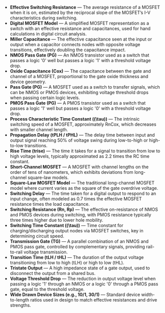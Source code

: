 - **Effective Switching Resistance** — The average resistance of a MOSFET when it is on, estimated by the reciprocal slope of the MOSFET’s I-V characteristics during switching.
- **Digital MOSFET Model** — A simplified MOSFET representation as a switch with an effective resistance and capacitances, used for hand calculations in digital circuit analysis.
- **Miller Capacitance** — The effective capacitance seen at the input or output when a capacitor connects nodes with opposite voltage transitions, effectively doubling the capacitance impact.
- **NMOS Pass Gate (PG)** — An NMOS transistor used as a switch that passes a logic '0' well but passes a logic '1' with a threshold voltage drop.
- **Oxide Capacitance (Cox)** — The capacitance between the gate and channel of a MOSFET, proportional to the gate oxide thickness and device geometry.
- **Pass Gate (PG)** — A MOSFET used as a switch to transfer signals, which can be NMOS or PMOS devices, exhibiting voltage threshold drops when passing certain logic levels.
- **PMOS Pass Gate (PG)** — A PMOS transistor used as a switch that passes a logic '1' well but passes a logic '0' with a threshold voltage drop.
- **Process Characteristic Time Constant (\(\tau\))** — The intrinsic switching speed of a MOSFET, approximately RnCox, which decreases with smaller channel length.
- **Propagation Delay (tPLH / tPHL)** — The delay time between input and output signal reaching 50% of voltage swing during low-to-high or high-to-low transitions.
- **Rise Time (trise)** — The time it takes for a signal to transition from low to high voltage levels, typically approximated as 2.2 times the RC time constant.
- **Short-Channel MOSFET** — A MOSFET with channel lengths on the order of tens of nanometers, which exhibits deviations from long-channel square-law models.
- **Square-Law MOSFET Model** — The traditional long-channel MOSFET model where current varies as the square of the gate overdrive voltage.
- **Switching Delay** — The time taken for a digital output to respond to an input change, often modeled as 0.7 times the effective MOSFET resistance times the load capacitance.
- **Switching Resistance (Rn, Rp)** — The effective on-resistance of NMOS and PMOS devices during switching, with PMOS resistance typically three times higher due to lower hole mobility.
- **Switching Time Constant (\(\tau\))** — Time constant for charging/discharging output nodes via MOSFET switches, key in determining circuit speed.
- **Transmission Gate (TG)** — A parallel combination of an NMOS and PMOS pass gate, controlled by complementary signals, providing rail-to-rail voltage transmission.
- **Transition Time (tLH / tHL)** — The duration of the output voltage transitioning from low to high (tLH) or high to low (tHL).
- **Tristate Output** — A high impedance state of a gate output, used to disconnect the output from a shared bus.
- **Voltage Threshold Drop** — The reduction in output voltage level when passing a logic '1' through an NMOS or a logic '0' through a PMOS pass gate, equal to the threshold voltage.
- **Wide Drawn Device Sizes (e.g., 10/1, 30/1)** — Standard device width-to-length ratios used in design to match effective resistances and drive strengths.
